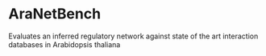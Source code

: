 # AraNetBench
Evaluates an inferred regulatory network against state of the art interaction databases in Arabidopsis thaliana
